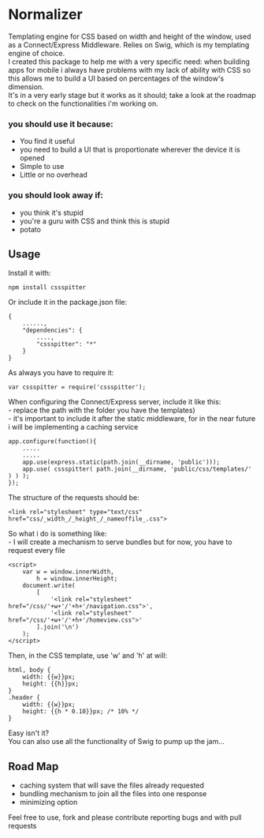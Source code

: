 Normalizer
========

Templating engine for CSS based on width and height of the window, used as a Connect/Express Middleware.
Relies on Swig, which is my templating engine of choice.  
I created this package to help me with a very specific need: when building apps for mobile i always have problems with my lack of ability with CSS so this allows me to build a UI based on percentages of the window's dimension.  
It's in a very early stage but it works as it should; take a look at the roadmap to check on the functionalities i'm working on.

<h3>you should use it because:</h3>
<ul>
    <li>You find it useful</li>
    <li>you need to build a UI that is proportionate wherever the device it is opened</li>
    <li>Simple to use</li>
    <li>Little or no overhead</li>
</ul>

<h3>you should look away if:</h3>
<ul>
    <li>you think it's stupid</li>
    <li>you're a guru with CSS and think this is stupid</li>
    <li>potato</li>
</ul>

Usage
-----

Install it with:
	
	npm install cssspitter

Or include it in the package.json file:
	
	{
		......,
		"dependencies": {
			....,
			"cssspitter": "*"
		}
	}

As always you have to require it:

    var cssspitter = require('cssspitter');

When configuring the Connect/Express server, include it like this:  
	- replace the path with the folder you have the templates)  
	- it's important to include it after the static middleware, for in the near future i will be implementing a caching service

    app.configure(function(){
    	.....
    	.....
    	app.use(express.static(path.join(__dirname, 'public')));
  		app.use( cssspitter( path.join(__dirname, 'public/css/templates/' ) ) );
    });
    
The structure of the requests should be:

    <link rel="stylesheet" type="text/css" href="css/_width_/_height_/_nameoffile_.css">

So what i do is something like:  
	- I will create a mechanism to serve bundles but for now, you have to request every file

	<script>
		var w = window.innerWidth,
		    h = window.innerHeight;
	    document.write(
			[
				'<link rel="stylesheet" href="/css/'+w+'/'+h+'/navigation.css">', 
				'<link rel="stylesheet" href="/css/'+w+'/'+h+'/homeview.css">'
			].join('\n')
		);
	</script>
    
Then, in the CSS template, use 'w' and 'h' at will:
    
    html, body {
    	width: {{w}}px;
    	height: {{h}}px;
    }
    .header {
    	width: {{w}}px;
    	height: {{h * 0.10}}px; /* 10% */
    }

Easy isn't it?  
You can also use all the functionality of Swig to pump up the jam...

Road Map
-----

* caching system that will save the files already requested
* bundling mechanism to join all the files into one response
* minimizing option

Feel free to use, fork and please contribute reporting bugs and with pull requests